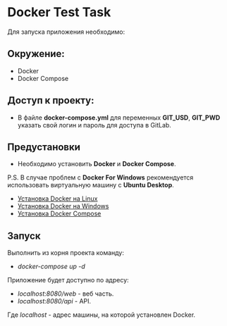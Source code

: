 # **Docker Test Task**

Для запуска приложения необходимо:

## Окружение:
  - Docker 
  - Docker Compose
  
## Доступ к проекту:
 - В файле **docker-compose.yml** для переменных **GIT_USD**, **GIT_PWD** указать
 свой логин и пароль для доступа в GitLab.
 
## Предустановки

 - Необходимо установить **Docker** и **Docker Compose**.
 
 P.S. В случае проблем с **Docker For Windows** рекомендуется использовать 
 виртуальную машину с **Ubuntu Desktop**.
 - [Установка Docker на Linux](https://docs.docker.com/install/linux/docker-ce/ubuntu/)
 - [Установка Docker на Windows](https://docs.docker.com/docker-for-windows/install/#install-docker-for-windows-desktop-app)
 - [Установка Docker Compose](https://docs.docker.com/compose/install/)
 
 
## Запуск
 Выполнить из корня проекта команду:
 - _docker-compose up -d_

Приложение будет доступно по адресу:
- _localhost:8080/web_ - веб часть.
- _localhost:8080/api_ - API.

Где _localhost_ - адрес машины, на которой установлен Docker.